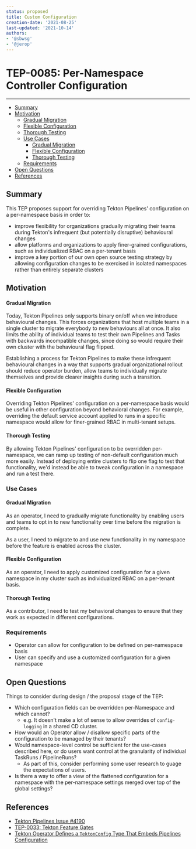 ```yaml
---
status: proposed
title: Custom Configuration
creation-date: '2021-08-25'
last-updated: '2021-10-14'
authors:
- '@sbwsg'
- '@jerop'
---
```


# TEP-0085: Per-Namespace Controller Configuration
---

<!-- toc -->
- [Summary](#summary)
- [Motivation](#motivation)
    - [Gradual Migration](#gradual-migration)
    - [Flexible Configuration](#flexible-configuration)
    - [Thorough Testing](#thorough-testing)
  - [Use Cases](#use-cases)
    - [Gradual Migration](#gradual-migration-1)
    - [Flexible Configuration](#flexible-configuration-1)
    - [Thorough Testing](#thorough-testing-1)
  - [Requirements](#requirements)
- [Open Questions](#open-questions)
- [References](#references)
<!-- /toc -->

## Summary

This TEP proposes support for overriding Tekton Pipelines' configuration on a per-namespace basis in order to:
- improve flexibility for organizations gradually migrating their teams during Tekton's infrequent (but potentially disruptive) behavioural changes
- allow platforms and organizations to apply finer-grained configurations, such as individualized RBAC on a per-tenant basis
- improve a key portion of our own open source testing strategy by allowing configuration changes to be exercised in isolated namespaces rather than entirely separate clusters

## Motivation

#### Gradual Migration

Today, Tekton Pipelines only supports binary on/off when we introduce behavioural changes. This forces organizations that host multiple teams in a single cluster to migrate everybody to new behaviours all at once. It also limits the ability of individual teams to test their own Pipelines and Tasks with backwards incompatible changes, since doing so would require their own cluster with the behavioural flag flipped.

Establishing a process for Tekton Pipelines to make these infrequent behavioural changes in a way that supports gradual organizational rollout should reduce operator burden, allow teams to individually migrate themselves and provide clearer insights during such a transition.

#### Flexible Configuration

Overriding Tekton Pipelines' configuration on a per-namespace basis would be useful in other configuration beyond behavioral changes. For example, overriding the default service account applied to runs in a specific namespace would allow for finer-grained RBAC in multi-tenant setups.

#### Thorough Testing

By allowing Tekton Pipelines' configuration to be overridden per-namespace, we can ramp up testing of non-default configuration much more easily. Instead of deploying entire clusters to flip one flag to test that functionality, we'd instead be able to tweak configuration in a namespace and run a test there.

### Use Cases

<!--
Describe the concrete improvement specific groups of users will see if the
Motivations in this doc result in a fix or feature.

Consider both the user's role (are they a Task author? Catalog Task user?
Cluster Admin? etc...) and experience (what workflows or actions are enhanced
if this problem is solved?).
-->

#### Gradual Migration

As an operator, I need to gradually migrate functionality by enabling users and teams to opt in to new functionality over time before the migration is complete.

As a user, I need to migrate to and use new functionality in my namespace before the feature is enabled across the cluster.

#### Flexible Configuration

As an operator, I need to apply customized configuration for a given namespace in my cluster such as individualized RBAC on a per-tenant basis.

#### Thorough Testing

As a contributor, I need to test my behavioral changes to ensure that they work as expected in different configurations.

### Requirements

- Operator can allow for configuration to be defined on per-namespace basis
- User can specify and use a customized configuration for a given namespace

## Open Questions

Things to consider during design / the proposal stage of the TEP:

- Which configuration fields can be overridden per-Namespace and which
cannot?
  - e.g. It doesn't make a lot of sense to allow overrides of `config-logging`
    in a shared CD cluster.
- How would an Operator allow / disallow specific parts of the
  configuration to be managed by their tenants?
- Would namespace-level control be sufficient for the use-cases
  described here, or do users want control at the granularity of
  individual TaskRuns / PipelineRuns?
  - As part of this, consider performing some user research to guage the
    expectations of users.
- Is there a way to offer a view of the flattened configuration for a
  namespace with the per-namespace settings merged over top of the
  global settings?

## References

- [Tekton Pipelines Issue #4190](https://github.com/tektoncd/pipeline/issues/4190)
- [TEP-0033: Tekton Feature Gates](https://github.com/tektoncd/community/blob/main/teps/0033-tekton-feature-gates.md#existing-alpha-field-flags)
- [Tekton Operator Defines a `TektonConfig` Type That Embeds Pipelines Configuration](https://github.com/tektoncd/operator/blob/b925224a93d6e6f54d9a8073acbaa661d192eeec/pkg/apis/operator/v1alpha1/tektonpipeline_types.go#L87-L101)

